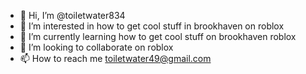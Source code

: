 - 👋 Hi, I’m @toiletwater834
- 👀 I’m interested in how to get cool stuff in brookhaven on roblox
- 🌱 I’m currently learning how to get cool stuff on brookhaven roblox
- 💞️ I’m looking to collaborate on roblox
- 📫 How to reach me toiletwater49@gmail.com

<!---
toiletwater834/toiletwater834 is a ✨ special ✨ repository because its `README.md` (this file) appears on your GitHub profile.
You can click the Preview link to take a look at your changes.
--->

